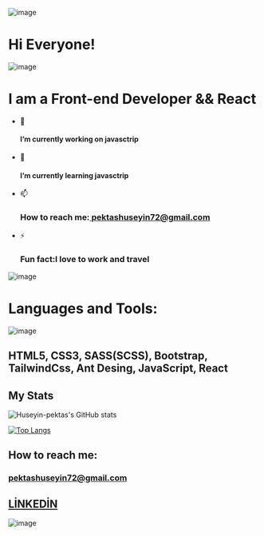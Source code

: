   ![image](https://camo.githubusercontent.com/8e51b9591bedfccc9e5a5d3f106ef81018b8ff8941af57a5abb8b46366e75e1a/68747470733a2f2f7777772e656d6f6a69616c6c2e636f6d2f696d616765732f36302f74656c656772616d2f31663931642e676966)
 <h1>Hi Everyone! </h1>

 ![image](https://camo.githubusercontent.com/8e51b9591bedfccc9e5a5d3f106ef81018b8ff8941af57a5abb8b46366e75e1a/68747470733a2f2f7777772e656d6f6a69616c6c2e636f6d2f696d616765732f36302f74656c656772616d2f31663931642e676966) <h1> I am a Front-end Developer && React</h1>


- 🔭  <h4> I’m currently working on javasctrip</h4>
- 🌱  <h4> I’m currently learning javasctrip</h4>
- 📫 <h3>How to reach me:<a href="pektashuseyin72@gmail.com">  pektashuseyin72@gmail.com </a></h3> 
- ⚡  <h3>Fun fact:I love to work and travel</h3>

![image](https://camo.githubusercontent.com/0b18a88610d111a97b991f2da1caecfca019746192cf8d330e7e25e6bc24491b/68747470733a2f2f7777772e656d6f6a69616c6c2e636f6d2f696d616765732f36302f74656c656772616d2f31663563322e676966)
<h1>Languages and Tools:</h1> 
  

![image](https://camo.githubusercontent.com/74daecca274c1ad3f7de7e4a6247c121cdd0bb63f6b6e8784e28fdea2b2ba55d/68747470733a2f2f7777772e656d6f6a69616c6c2e636f6d2f696d616765732f36302f74656c656772616d2f31663434392e676966)<h2>HTML5,  CSS3,  SASS(SCSS),  Bootstrap, TailwindCss, Ant Desing, JavaScript,  React</h2>    
 

<h2>My Stats</h2>


![Huseyin-pektas's GitHub stats](https://github-readme-stats.vercel.app/api?username=Huseyin-pektas&show_icons=true&theme=radical)



[![Top Langs](https://github-readme-stats.vercel.app/api/top-langs/?username=Huseyin-pektas&layout=compact)](https://github.com/Huseyin-pektas/github-readme-stats)

 <h2>How to reach me:</h3> 
  <h3> <a href="pektashuseyin72@gmail.com">  pektashuseyin72@gmail.com </a></h3> 
<h2><a href="https://www.linkedin.com/public-profile/settings?lipi=urn%3Ali%3Apage%3Ad_flagship3_profile_self_edit_contact-info%3BW7SPijaWRq2tlfJb%2FtxYdg%3D%3D">LİNKEDİN</a></h2>

![image](https://camo.githubusercontent.com/b8591b320c5c2fd6aeadd0126867faa1d9f649f5e8f3c1fe9431b2b524a349e0/68747470733a2f2f7777772e656d6f6a69616c6c2e636f6d2f696d616765732f36302f74656c656772616d2f31663331662e676966)
